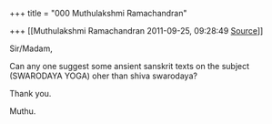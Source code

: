 +++
title = "000 Muthulakshmi Ramachandran"

+++
[[Muthulakshmi Ramachandran	2011-09-25, 09:28:49 [Source](https://groups.google.com/g/bvparishat/c/jC6nsOu29jc)]]



Sir/Madam,

Can any one suggest some ansient sanskrit texts on the subject (SWARODAYA YOGA) oher than shiva swarodaya?

Thank you.

Muthu.

